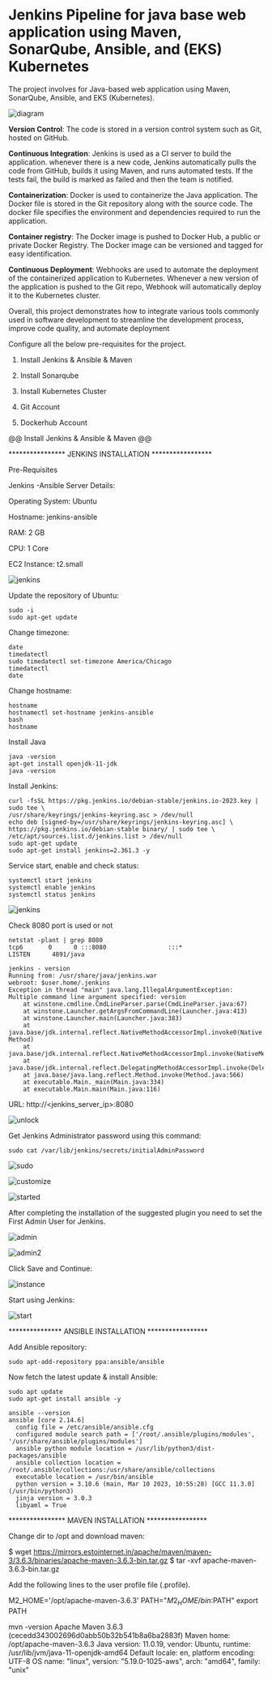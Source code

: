 # Jenkins Pipeline for java base web application using Maven, SonarQube, Ansible, and (EKS) Kubernetes

The project involves for Java-based web application using Maven, SonarQube, Ansible, and EKS (Kubernetes).

![diagram](1.png)

**Version Control**: The code is stored in a version control system such as Git, hosted on GitHub. 

**Continuous Integration**: Jenkins is used as a CI server to build the application. whenever there 
is a new code, Jenkins automatically pulls the code from GitHub, builds it using Maven, and runs 
automated tests. If the tests fail, the build is marked as failed and then the team is notified.

**Containerization**: Docker is used to containerize the Java application. The Docker file is stored
in the Git repository along with the source code. The docker file specifies the environment and dependencies 
required to run the application.

**Container registry**: The Docker image is pushed to Docker Hub, a public or private Docker Registry. 
The Docker image can be versioned and tagged for easy identification.

**Continuous Deployment**: Webhooks are used to automate the deployment of the containerized application 
to Kubernetes. Whenever a new version of the application is pushed to  the Git repo, Webhook will automatically 
deploy it to the Kubernetes cluster.

Overall, this project demonstrates how to integrate various tools commonly used in software development to 
streamline the development process, improve code quality, and automate deployment

Configure all the below pre-requisites for the project.

1. Install Jenkins & Ansible & Maven

2. Install Sonarqube

3. Install Kubernetes Cluster

4. Git Account

5. Dockerhub Account

@@ Install Jenkins & Ansible & Maven @@

**************** JENKINS INSTALLATION *****************

Pre-Requisites

Jenkins -Ansible Server Details:

Operating System: Ubuntu

Hostname: jenkins-ansible

RAM: 2 GB

CPU: 1 Core

EC2 Instance: t2.small

![jenkins](2.png)

Update the repository of Ubuntu: 

```
sudo -i
sudo apt-get update
```

Change timezone:

```
date
timedatectl
sudo timedatectl set-timezone America/Chicago
timedatectl
date
```

Change hostname:

```
hostname
hostnamectl set-hostname jenkins-ansible
bash
hostname
```

Install Java

```
java -version
apt-get install openjdk-11-jdk
java -version
```

Install Jenkins:

```
curl -fsSL https://pkg.jenkins.io/debian-stable/jenkins.io-2023.key | sudo tee \
/usr/share/keyrings/jenkins-keyring.asc > /dev/null
echo deb [signed-by=/usr/share/keyrings/jenkins-keyring.asc] \
https://pkg.jenkins.io/debian-stable binary/ | sudo tee \
/etc/apt/sources.list.d/jenkins.list > /dev/null
sudo apt-get update
sudo apt-get install jenkins=2.361.3 -y
```

Service start, enable and check status:

```
systemctl start jenkins
systemctl enable jenkins
systemctl status jenkins
```

![jenkins](3.png)

Check 8080 port is used or not

```
netstat -plant | grep 8080
tcp6       0      0 :::8080                 :::*                    LISTEN      4891/java

jenkins - version
Running from: /usr/share/java/jenkins.war
webroot: $user.home/.jenkins
Exception in thread "main" java.lang.IllegalArgumentException: Multiple command line argument specified: version
	at winstone.cmdline.CmdLineParser.parse(CmdLineParser.java:67)
	at winstone.Launcher.getArgsFromCommandLine(Launcher.java:413)
	at winstone.Launcher.main(Launcher.java:383)
	at java.base/jdk.internal.reflect.NativeMethodAccessorImpl.invoke0(Native Method)
	at java.base/jdk.internal.reflect.NativeMethodAccessorImpl.invoke(NativeMethodAccessorImpl.java:62)
	at java.base/jdk.internal.reflect.DelegatingMethodAccessorImpl.invoke(DelegatingMethodAccessorImpl.java:43)
	at java.base/java.lang.reflect.Method.invoke(Method.java:566)
	at executable.Main._main(Main.java:334)
	at executable.Main.main(Main.java:116)
```

URL: http://<jenkins_server_ip>:8080

![unlock](4.png)

Get Jenkins Administrator password using this command:

```
sudo cat /var/lib/jenkins/secrets/initialAdminPassword
```

![sudo](5.png)

![customize](6.png)

![started](7.png)

After completing the installation of the suggested plugin you need to set the First Admin User for Jenkins.

![admin](8.png)

![admin2](9.png)

Click Save and Continue:

![instance](10.png)

Start using Jenkins:

![start](11.png)


*************** ANSIBLE INSTALLATION *****************

Add Ansible repository:
```
sudo apt-add-repository ppa:ansible/ansible
```

Now fetch the latest update & install Ansible:

```
sudo apt update
sudo apt-get install ansible -y
```

```
ansible --version
ansible [core 2.14.6]
  config file = /etc/ansible/ansible.cfg
  configured module search path = ['/root/.ansible/plugins/modules', '/usr/share/ansible/plugins/modules']
  ansible python module location = /usr/lib/python3/dist-packages/ansible
  ansible collection location = /root/.ansible/collections:/usr/share/ansible/collections
  executable location = /usr/bin/ansible
  python version = 3.10.6 (main, Mar 10 2023, 10:55:28) [GCC 11.3.0] (/usr/bin/python3)
  jinja version = 3.0.3
  libyaml = True
```

**************** MAVEN INSTALLATION *****************

Change dir to /opt and download maven:

$ wget https://mirrors.estointernet.in/apache/maven/maven-3/3.6.3/binaries/apache-maven-3.6.3-bin.tar.gz
$ tar -xvf apache-maven-3.6.3-bin.tar.gz

Add the following lines to the user profile file (.profile).

M2_HOME='/opt/apache-maven-3.6.3'
PATH="$M2_HOME/bin:$PATH"
export PATH

mvn -version
Apache Maven 3.6.3 (cecedd343002696d0abb50b32b541b8a6ba2883f)
Maven home: /opt/apache-maven-3.6.3
Java version: 11.0.19, vendor: Ubuntu, runtime: /usr/lib/jvm/java-11-openjdk-amd64
Default locale: en, platform encoding: UTF-8
OS name: "linux", version: "5.19.0-1025-aws", arch: "amd64", family: "unix"
```


